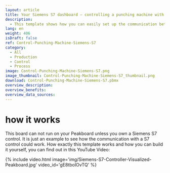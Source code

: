 ```yaml
---
layout: article
title: Your Siemens S7 dashboard – controlling a punching machine with Siemens S7
description: 
  - This template shows how you can easily set up the communication between Peakboard and a punching machine using a Siemens S7 controller. Download the template now and configure it for your individual visualization! Peakboard's numerous functionalities and the integration of various interfaces offer you a maximum of flexibility.
lang: en
weight: 406
isDraft: false
ref: Control-Punching-Machine-Siemens-S7
category:
  - All
  - Production
  - Control
  - Process
image: Control-Punching-Machine-Siemens-S7.png
image_thumbnail: Control-Punching-Machine-Siemens-S7_thumbnail.png
download: Control-Punching-Machine-Siemens-S7.pbmx
overview_description:
overview_benefits:
overview_data_sources:
---
```

# how it works
This board can not run on your Peakboard unless you own a Siemens S7 control. It is just an example to see how the communication with a S7 control could work. How exactly this template works and how you can build it yourself, you can find out in this YouTube Video:

{% include video.html image='img/Siemens-S7-Controller-Visualized-Peakboard.jpg' video_id='gE8tboIOvTQ' %}
